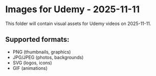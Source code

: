 # Images for Udemy - 2025-11-11

This folder will contain visual assets for Udemy videos on 2025-11-11.

## Supported formats:
- PNG (thumbnails, graphics)
- JPG/JPEG (photos, backgrounds)
- SVG (logos, icons)
- GIF (animations)
